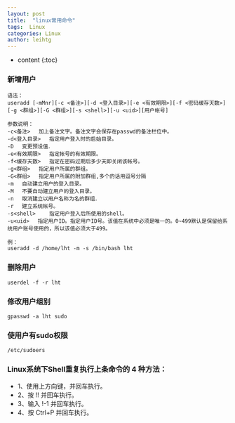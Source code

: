 ```yaml
---
layout: post
title:  "linux常用命令"
tags:  Linux
categories: Linux
author: leihtg
---
```


* content
{:toc}


### 新增用户

    语法：
    useradd [-mMnr][-c <备注>][-d <登入目录>][-e <有效期限>][-f <密码缓存天数>][-g <群组>][-G <群组>][-s <shell>][-u <uid>][用户帐号]
    
    参数说明：
    -c<备注> 　加上备注文字。备注文字会保存在passwd的备注栏位中。
    -d<登入目录> 　指定用户登入时的启始目录。
    -D 　变更预设值．
    -e<有效期限> 　指定帐号的有效期限。
    -f<缓存天数> 　指定在密码过期后多少天即关闭该帐号。
    -g<群组> 　指定用户所属的群组。
    -G<群组> 　指定用户所属的附加群组,多个的话用逗号分隔
    -m 　自动建立用户的登入目录。
    -M 　不要自动建立用户的登入目录。
    -n 　取消建立以用户名称为名的群组．
    -r 　建立系统帐号。
    -s<shell>　 　指定用户登入后所使用的shell。
    -u<uid> 　指定用户ID。指定用户ID号。该值在系统中必须是唯一的。0~499默认是保留给系统用户账号使用的，所以该值必须大于499。
    
    例：
    useradd -d /home/lht -m -s /bin/bash lht

### 删除用户

    userdel -f -r lht
    
### 修改用户组别
    
    gpasswd -a lht sudo         
	
### 使用户有sudo权限

	/etc/sudoers
	
### Linux系统下Shell重复执行上条命令的 4 种方法： 

- 1、使用上方向键，并回车执行。
- 2、按 !! 并回车执行。 
- 3、输入 !-1 并回车执行。 
- 4、按 Ctrl+P 并回车执行。
	
